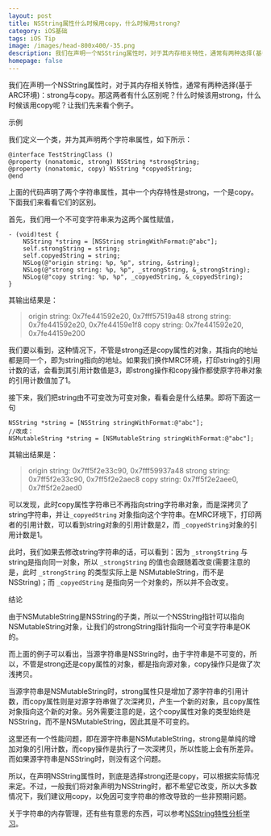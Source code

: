 ```yaml
---
layout: post
title: NSString属性什么时候用copy，什么时候用strong?
category: iOS基础
tags: iOS Tip
image: /images/head-800x400/-35.png
description: 我们在声明一个NSString属性时，对于其内存相关特性，通常有两种选择(基于ARC环境)：strong与copy。那这两者有什么区别呢？什么时候该用strong，什么时候该用copy呢?
homepage: false
---
```


<!--more-->

我们在声明一个NSString属性时，对于其内存相关特性，通常有两种选择(基于ARC环境)：strong与copy。那这两者有什么区别呢？什么时候该用strong，什么时候该用copy呢？让我们先来看个例子。

示例

我们定义一个类，并为其声明两个字符串属性，如下所示：

```objc
@interface TestStringClass ()
@property (nonatomic, strong) NSString *strongString;
@property (nonatomic, copy) NSString *copyedString;
@end
```

上面的代码声明了两个字符串属性，其中一个内存特性是strong，一个是copy。下面我们来看看它们的区别。

首先，我们用一个不可变字符串来为这两个属性赋值，

```objc
- (void)test {
    NSString *string = [NSString stringWithFormat:@"abc"];
    self.strongString = string;
    self.copyedString = string;
    NSLog(@"origin string: %p, %p", string, &string);
    NSLog(@"strong string: %p, %p", _strongString, &_strongString);
    NSLog(@"copy string: %p, %p", _copyedString, &_copyedString);
}
```
其输出结果是：

> origin string: 0x7fe441592e20, 0x7fff57519a48
> strong string: 0x7fe441592e20, 0x7fe44159e1f8
> copy string: 0x7fe441592e20, 0x7fe44159e200

我们要以看到，这种情况下，不管是strong还是copy属性的对象，其指向的地址都是同一个，即为string指向的地址。如果我们换作MRC环境，打印string的引用计数的话，会看到其引用计数值是3，即strong操作和copy操作都使原字符串对象的引用计数值加了1。

接下来，我们把string由不可变改为可变对象，看看会是什么结果。即将下面这一句

```
NSString *string = [NSString stringWithFormat:@"abc"];
//改成：
NSMutableString *string = [NSMutableString stringWithFormat:@"abc"];
```

其输出结果是：

> origin string: 0x7ff5f2e33c90, 0x7fff59937a48
> strong string: 0x7ff5f2e33c90, 0x7ff5f2e2aec8
> copy string: 0x7ff5f2e2aee0, 0x7ff5f2e2aed0

可以发现，此时copy属性字符串已不再指向string字符串对象，而是深拷贝了string字符串，并让`_copyedString` 对象指向这个字符串。在MRC环境下，打印两者的引用计数，可以看到string对象的引用计数是2，而 `_copyedString`对象的引用计数是1。

此时，我们如果去修改string字符串的话，可以看到：因为 `_strongString` 与string是指向同一对象，所以 `_strongString` 的值也会跟随着改变(需要注意的是，此时 `_strongString` 的类型实际上是 NSMutableString，而不是NSString)；而 `_copyedString` 是指向另一个对象的，所以并不会改变。

结论

由于NSMutableString是NSString的子类，所以一个NSString指针可以指向NSMutableString对象，让我们的strongString指针指向一个可变字符串是OK的。

而上面的例子可以看出，当源字符串是NSString时，由于字符串是不可变的，所以，不管是strong还是copy属性的对象，都是指向源对象，copy操作只是做了次浅拷贝。

当源字符串是NSMutableString时，strong属性只是增加了源字符串的引用计数，而copy属性则是对源字符串做了次深拷贝，产生一个新的对象，且copy属性对象指向这个新的对象。另外需要注意的是，这个copy属性对象的类型始终是NSString，而不是NSMutableString，因此其是不可变的。

这里还有一个性能问题，即在源字符串是NSMutableString，strong是单纯的增加对象的引用计数，而copy操作是执行了一次深拷贝，所以性能上会有所差异。而如果源字符串是NSString时，则没有这个问题。

所以，在声明NSString属性时，到底是选择strong还是copy，可以根据实际情况来定。不过，一般我们将对象声明为NSString时，都不希望它改变，所以大多数情况下，我们建议用copy，以免因可变字符串的修改导致的一些非预期问题。

关于字符串的内存管理，还有些有意思的东西，可以参考[NSString特性分析学习](http://blog.cnbluebox.com/blog/2014/04/16/nsstringte-xing-fen-xi-xue-xi/)。

